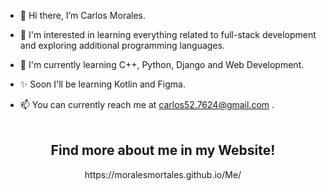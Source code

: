 - 👋 Hi there, I’m Carlos Morales.
  
- 🦅 I'm interested in learning everything related to full-stack development and exploring additional programming languages.
  
- 🌱 I'm currently learning C++, Python, Django and Web Development.

- ✨ Soon I'll be learning Kotlin and Figma.
  
- 📫 You can currently reach me at carlos52.7624@gmail.com .
<br><br>
<div align="center">

<h2> Find more about me in my Website!</h2>
https://moralesmortales.github.io/Me/
</div>
